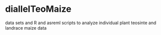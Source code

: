 # diallelTeoMaize
data sets and R and asreml scripts to analyze individual plant teosinte and landrace maize data
